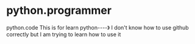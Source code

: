 # python.programmer
python.code
This is for learn python----》
I don't know how to use github correctly but I am trying to learn how to use it
